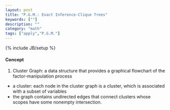 ```yaml
---
layout: post
title: "P.G.M.: Exact Inference-Clique Trees"
keywords: [""] 
description: ""
category: "math"
tags: ["apply","P.G.M."]
---
```

{% include JB/setup %}

#### Concept
1. Cluster Graph: a data structure that provides a graphical flowchart of the
   factor-manipulation process
- a cluster: each node in the cluster graph is a cluster, which is associated
  with a subset of variables
- the graph contains undirected edges that connect clusters whose scopes have
  some nonempty intersection.
